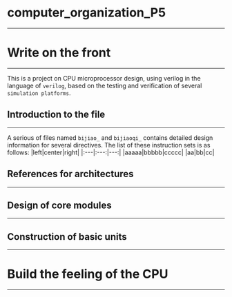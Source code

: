 # computer_organization_P5
---
# Write on the front
---
This is a project on CPU microprocessor design, using verilog in the language of `verilog`, based on the testing and verification of several `simulation platforms`.

## Introduction to the file
---
A serious of files named `bijiao_` and `bijiaoqi_` contains detailed design information for several directives. The list of these instruction sets is as follows:
|left|center|right|
|:---|:---:|---:|
|aaaaa|bbbbb|ccccc|
|aa|bb|cc|

## References for architectures
---

## Design of core modules
---

## Construction of basic units
---

# Build the feeling of the CPU
---
